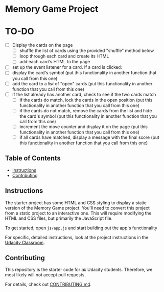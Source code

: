 # Memory Game Project

# TO-DO
- [ ] Display the cards on the page
  - [ ] shuffle the list of cards using the provided "shuffle" method below
  - [ ] loop through each card and create its HTML
  - [ ] add each card's HTML to the page
- [ ] set up the event listener for a card. If a card is clicked:
- [ ] display the card's symbol (put this functionality in another function that you call from this one)
- [ ] add the card to a *list* of "open" cards (put this functionality in another function that you call from this one)
- [ ] if the list already has another card, check to see if the two cards match
  - [ ] if the cards do match, lock the cards in the open position (put this functionality in another function that you call from this one)
  - [ ] if the cards do not match, remove the cards from the list and hide the card's symbol (put this functionality in another function that you call from this one)
  - [ ] increment the move counter and display it on the page (put this functionality in another function that you call from this one)
  - [ ] if all cards have matched, display a message with the final score (put this functionality in another function that you call from this one)

## Table of Contents

* [Instructions](#instructions)
* [Contributing](#contributing)

## Instructions

The starter project has some HTML and CSS styling to display a static version of the Memory Game project. You'll need to convert this project from a static project to an interactive one. This will require modifying the HTML and CSS files, but primarily the JavaScript file.

To get started, open `js/app.js` and start building out the app's functionality

For specific, detailed instructions, look at the project instructions in the [Udacity Classroom](https://classroom.udacity.com/me).

## Contributing

This repository is the starter code for _all_ Udacity students. Therefore, we most likely will not accept pull requests.

For details, check out [CONTRIBUTING.md](CONTRIBUTING.md).
